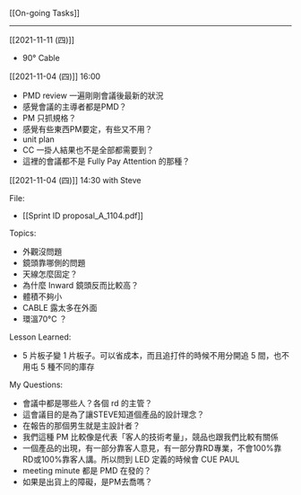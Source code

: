 [[On-going Tasks]]

---

[[2021-11-11 (四)]]
- 90° Cable

[[2021-11-04 (四)]] 16:00 
- PMD review 一遍剛剛會議後最新的狀況
- 感覺會議的主導者都是PMD？
- PM 只抓規格？
- 感覺有些東西PM要定，有些又不用？
- unit plan
- CC 一掛人結果也不是全部都需要到？
- 這裡的會議都不是 Fully Pay Attention 的那種？


[[2021-11-04 (四)]] 14:30 with Steve

File:
- [[Sprint ID proposal_A_1104.pdf]]

Topics:
- 外觀沒問題
- 鏡頭靠哪側的問題
- 天線怎麼固定？
- 為什麼 Inward 鏡頭反而比較高？
- 體積不夠小
- CABLE 露太多在外面
- 環溫70°C ？

Lesson Learned:
- 5 片板子變 1 片板子。可以省成本，而且追打件的時候不用分開追 5 間，也不用屯 5 種不同的庫存

My Questions:
- 會議中都是哪些人？各個 rd 的主管？
- 這會議目的是為了讓STEVE知道個產品的設計理念？
- 在報告的那個男生就是主設計者？
- 我們這種 PM 比較像是代表「客人的技術考量」，競品也跟我們比較有關係
- 一個產品的出現，有一部分靠客人意見，有一部分靠RD專業，不會100%靠RD或100%靠客人講。所以問到 LED 定義的時候會 CUE PAUL
- meeting minute 都是 PMD 在發的？
- 如果是出貨上的障礙，是PM去喬嗎？